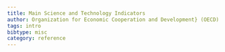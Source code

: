 ```yaml
---
title: Main Science and Technology Indicators
author: Organization for Economic Cooperation and Development} (OECD)
tags: intro
bibtype: misc
category: reference
---
```

